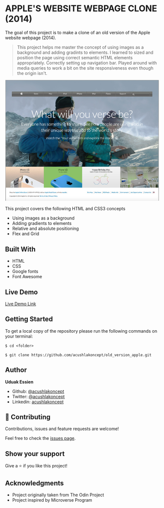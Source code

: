 # APPLE'S WEBSITE WEBPAGE CLONE (2014)

The goal of this project is to make a clone of an old version of the Apple website webpage (2014).

> This project helps me master the concept of using images as a background and adding gradints to elements.
> I learned to sized and position the page using correct semantic HTML elements appropriately.
> Correctly setting up navigation bar.
> Played around with media queries to work a bit on the site responsiveness even though the origin isn't.

![screenshot](./images/screenshot.jpg)

This project covers the following HTML and CSS3 concepts

- Using images as a background
- Adding gradients to elements
- Relative and absolute positioning
- Flex and Grid

## Built With

- HTML
- CSS
- Google fonts
- Font Awesome

## Live Demo

[Live Demo Link](https://acushlakoncept.github.io/old_version_apple)

## Getting Started

To get a local copy of the repository please run the following commands on your terminal:

```
$ cd <folder>
```

```
$ git clone https://github.com/acushlakoncept/old_version_apple.git
```

## Author

**Uduak Essien**

- Github: [@acushlakoncept](https://github.com/acushlakoncept/)
- Twitter: [@acushlakoncept](https://twitter.com/acushlakoncept)
- Linkedin: [acushlakoncept](https://www.linkedin.com/in/acushlakoncept/)

## 🤝 Contributing

Contributions, issues and feature requests are welcome!

Feel free to check the [issues page](https://github.com/acushlakoncept/old_version_apple/issues).

## Show your support

Give a ⭐️ if you like this project!

## Acknowledgments

- Project originally taken from The Odin Project
- Project inspired by Microverse Program
